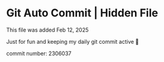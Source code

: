 # Git Auto Commit | Hidden File

This file was added Feb 12, 2025

Just for fun and keeping my daily git commit active 🤪

commit number: 2306037
